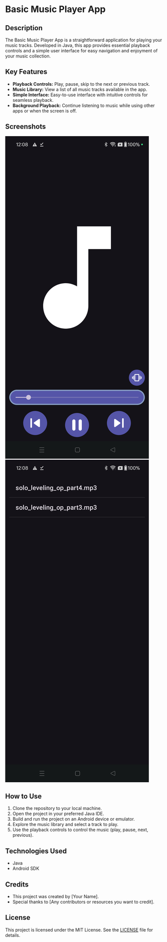 # Basic Music Player App

## Description

The Basic Music Player App is a straightforward application for playing your music tracks. Developed in Java, this app provides essential playback controls and a simple user interface for easy navigation and enjoyment of your music collection.

## Key Features

- **Playback Controls:** Play, pause, skip to the next or previous track.
- **Music Library:** View a list of all music tracks available in the app.
- **Simple Interface:** Easy-to-use interface with intuitive controls for seamless playback.
- **Background Playback:** Continue listening to music while using other apps or when the screen is off.

## Screenshots

![Screenshot 1](screenshots/player.png)
![Screenshot 2](screenshots/music_list.png)

## How to Use

1. Clone the repository to your local machine.
2. Open the project in your preferred Java IDE.
3. Build and run the project on an Android device or emulator.
4. Explore the music library and select a track to play.
5. Use the playback controls to control the music (play, pause, next, previous).

## Technologies Used

- Java
- Android SDK

## Credits

- This project was created by [Your Name].
- Special thanks to [Any contributors or resources you want to credit].

## License

This project is licensed under the MIT License. See the [LICENSE](../LICENSE) file for details.
